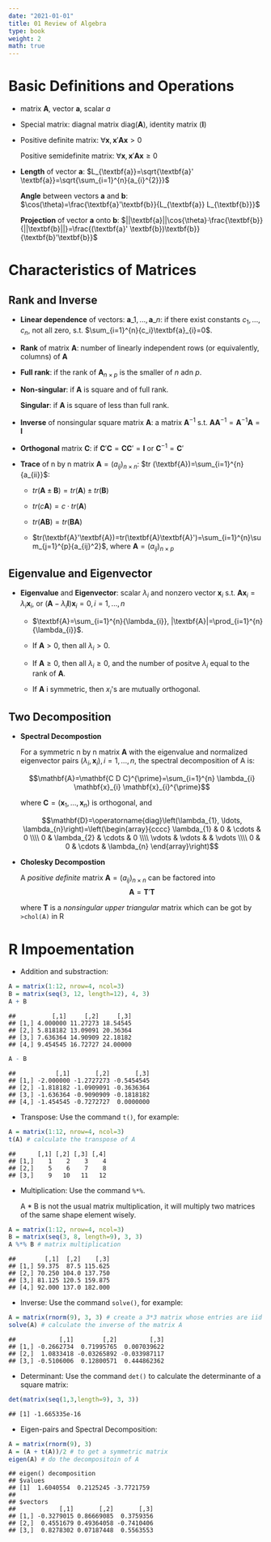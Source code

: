 ```yaml
---
date: "2021-01-01"
title: 01 Review of Algebra
type: book
weight: 2
math: true
---
```


# Basic Definitions and Operations

- matrix $\textbf{A}$, vector $\textbf{a}$, scalar $a$

- Special matrix: diagnal matrix diag($\textbf{A}$), identity matrix ($\textbf{I}$)

- Positive definite matrix: $\forall{\textbf{x}},\textbf{x}' \textbf{A} \textbf{x}>0$ 
  
  Positive semidefinite matrix: $\forall{\textbf{x}},\textbf{x}' \textbf{A} \textbf{x} \geq 0$

- **Length** of vector $\textbf{a}$: $L_{\textbf{a}}=\sqrt{\textbf{a}' \textbf{a}}=\sqrt{\sum_{i=1}^{n}{a_{i}^{2}}}$
  
  **Angle** between vectors $\textbf{a}$ and $\textbf{b}$: $\cos(\theta)=\frac{\textbf{a}'\textbf{b}}{L_{\textbf{a}} L_{\textbf{b}}}$
  
  **Projection** of vector $\textbf{a}$ onto $\textbf{b}$: $||\textbf{a}||\cos{\theta}·\frac{\textbf{b}}{||\textbf{b}||}=\frac{(\textbf{a}' \textbf{b})\textbf{b}}{\textbf{b}'\textbf{b}}$
  
# Characteristics of Matrices

## Rank and Inverse

- **Linear dependence** of vectors: $\textbf{a}\_1,..., \textbf{a}\_n$: if there exist constants $c_1,...,c_n$, not all zero, s.t. $\sum_{i=1}^{n}{c_i}\textbf{a}_{i}=0$.
  
- **Rank** of matrix $\textbf{A}$: number of linearly independent rows (or equivalently, columns) of $\textbf{A}$
  
- **Full rank**: if the rank of $\textbf{A}_{n×p}$ is the smaller of $n$ adn $p$.

- **Non-singular**: if $\textbf{A}$ is square and of full rank.

  **Singular**: if $\textbf{A}$ is square of less than full rank.

- **Inverse** of nonsingular square matrix $\textbf{A}$: a matrix $\textbf{A}^{-1}$ s.t. $\textbf{A}\textbf{A}^{-1}=\textbf{A}^{-1}\textbf{A}=\textbf{I}$
  
- **Orthogonal** matrix $\textbf{C}$: if $\textbf{C}' \textbf{C}=\textbf{C} \textbf{C}'=\textbf{I}$ or $\textbf{C}^{-1}=\textbf{C}'$

- **Trace** of n by n matrix $\textbf{A}=(a_{ij})_{n×n}$: $tr (\textbf{A})=\sum_{i=1}^{n}{a_{ii}}$:
  
  - $tr (\textbf{A} \pm \textbf{B})=tr(\textbf{A}) \pm tr(\textbf{B})$
  
  - $tr(c\textbf{A})=c·tr(\textbf{A})$
  
  - $tr(\textbf{A}\textbf{B})=tr(\textbf{B} \textbf{A})$
  
  - $tr(\textbf{A}'\textbf{A})=tr(\textbf{A}\textbf{A}')=\sum_{i=1}^{n}\sum_{j=1}^{p}{a_{ij}^2}$, where $\textbf{A}=(a_{ij})_{n×p}$

## Eigenvalue and Eigenvector

- **Eigenvalue** and **Eigenvector**: scalar $\lambda_{i}$ and nonzero vector $\textbf{x}_i$ s.t. $\textbf{A} \textbf{x}_i=\lambda_{i} \textbf{x}_{i}$, or $(\textbf{A}-\lambda_{i} \textbf{I})\textbf{x}_{i}=0, i=1,...,n$

  - $\textbf{A}=\sum_{i=1}^{n}{\lambda_{i}}, |\textbf{A}|=\prod_{i=1}^{n}{\lambda_{i}}$.
  
  - If $\textbf{A}>0$, then all $\lambda_i>0$.
  
  - If $\textbf{A} \geq 0$, then all $\lambda_i \geq 0$, and the number of positve $\lambda_i$ equal to the rank of $\textbf{A}$.
  
  - If $\textbf{A}$ i symmetric, then $x_i$'s are mutually orthogonal.

## Two Decomposition

-   **Spectral Decompostion**

    For a symmetric n by n matrix $\textbf{A}$ with the eigenvalue and
    normalized eigenvector pairs $(\lambda_i, \textbf{x}_{i}), i=1,...,n$, the spectral decomposition
    of A is:
    
    $$\mathbf{A}=\mathbf{C D C}^{\prime}=\sum_{i=1}^{n} \lambda_{i} \mathbf{x}_{i} \mathbf{x}_{i}^{\prime}$$

    where $\textbf{C}=(\textbf{x}_1,...,\textbf{x}_n)$ is orthogonal,
    and
    
    $$\mathbf{D}=\operatorname{diag}\left(\lambda_{1}, \ldots, \lambda_{n}\right)=\left(\begin{array}{cccc}
    \lambda_{1} & 0 & \cdots & 0 \\\\
    0 & \lambda_{2} & \cdots & 0 \\\\
    \vdots & \vdots & & \vdots \\\\
    0 & 0 & \cdots & \lambda_{n}
    \end{array}\right)$$

-   **Cholesky Decompostion**

    A *positive definite* matrix $\textbf{A}=(a_{ij})_{n×n}$ can be
    factored into $$\textbf{A}=\textbf{T}' \textbf{T}$$

    where $\textbf{T}$ is a *nonsingular upper triangular* matrix which
    can be got by `>chol(A)` in R

# R Impoementation

-   Addition and substraction:

``` r
A = matrix(1:12, nrow=4, ncol=3)
B = matrix(seq(3, 12, length=12), 4, 3)
A + B
```

    ##          [,1]     [,2]     [,3]
    ## [1,] 4.000000 11.27273 18.54545
    ## [2,] 5.818182 13.09091 20.36364
    ## [3,] 7.636364 14.90909 22.18182
    ## [4,] 9.454545 16.72727 24.00000

``` r
A - B
```

    ##           [,1]       [,2]       [,3]
    ## [1,] -2.000000 -1.2727273 -0.5454545
    ## [2,] -1.818182 -1.0909091 -0.3636364
    ## [3,] -1.636364 -0.9090909 -0.1818182
    ## [4,] -1.454545 -0.7272727  0.0000000

-   Transpose: Use the command `t()`, for example:

``` r
A = matrix(1:12, nrow=4, ncol=3)
t(A) # calculate the transpose of A
```

    ##      [,1] [,2] [,3] [,4]
    ## [1,]    1    2    3    4
    ## [2,]    5    6    7    8
    ## [3,]    9   10   11   12

-   Multiplication: Use the command `%*%`.
    
    A * B is not the usual matrix multiplication, it will multiply two matrices of the same shape element wisely.

``` r
A = matrix(1:12, nrow=4, ncol=3)
B = matrix(seq(3, 8, length=9), 3, 3)
A %*% B # matrix multiplication
```

    ##        [,1]  [,2]    [,3]
    ## [1,] 59.375  87.5 115.625
    ## [2,] 70.250 104.0 137.750
    ## [3,] 81.125 120.5 159.875
    ## [4,] 92.000 137.0 182.000

-   Inverse: Use the command `solve()`, for example:

``` r
A = matrix(rnorm(9), 3, 3) # create a 3*3 matrix whose entries are iid N(0, 1)
solve(A) # calculate the inverse of the matrix A
```

    ##            [,1]        [,2]         [,3]
    ## [1,] -0.2662734  0.71995765  0.007039622
    ## [2,]  1.0833418 -0.03265892 -0.033987117
    ## [3,] -0.5106006  0.12800571  0.444862362

-   Determinant: Use the command `det()` to calculate the determinante of a square matrix:

``` r
det(matrix(seq(1,3,length=9), 3, 3))
```

    ## [1] -1.665335e-16

-   Eigen-pairs and Spectral Decomposition:

``` r
A = matrix(rnorm(9), 3)
A = (A + t(A))/2 # to get a symmetric matrix
eigen(A) # do the decompositoin of A
```

    ## eigen() decomposition
    ## $values
    ## [1]  1.6040554  0.2125245 -3.7721759
    ## 
    ## $vectors
    ##            [,1]       [,2]       [,3]
    ## [1,] -0.3279015 0.86669085  0.3759356
    ## [2,]  0.4551679 0.49364058 -0.7410406
    ## [3,]  0.8278302 0.07187448  0.5563553
